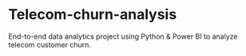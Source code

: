 # Telecom-churn-analysis
End-to-end data analytics project using Python &amp; Power BI to analyze telecom customer churn.

